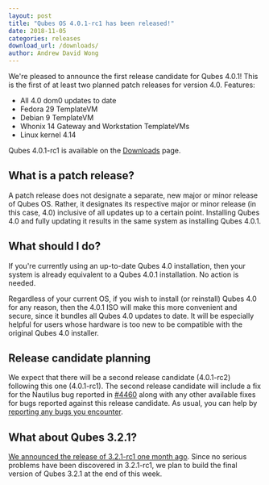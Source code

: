 ```yaml
---
layout: post
title: "Qubes OS 4.0.1-rc1 has been released!"
date: 2018-11-05
categories: releases
download_url: /downloads/
author: Andrew David Wong
---
```


We're pleased to announce the first release candidate for Qubes 4.0.1!
This is the first of at least two planned patch releases for version 4.0.
Features:

- All 4.0 dom0 updates to date
- Fedora 29 TemplateVM
- Debian 9 TemplateVM
- Whonix 14 Gateway and Workstation TemplateVMs
- Linux kernel 4.14

Qubes 4.0.1-rc1 is available on the [Downloads] page.


What is a patch release?
------------------------

A patch release does not designate a separate, new major or minor release of Qubes OS.
Rather, it designates its respective major or minor release (in this
case, 4.0) inclusive of all updates up to a certain point. Installing
Qubes 4.0 and fully updating it results in the same system as installing
Qubes 4.0.1.


What should I do?
-----------------

If you're currently using an up-to-date Qubes 4.0 installation, then
your system is already equivalent to a Qubes 4.0.1 installation. No
action is needed.

Regardless of your current OS, if you wish to install (or reinstall)
Qubes 4.0 for any reason, then the 4.0.1 ISO will make this more
convenient and secure, since it bundles all Qubes 4.0 updates to date.
It will be especially helpful for users whose hardware is too new to be
compatible with the original Qubes 4.0 installer.


Release candidate planning
--------------------------

We expect that there will be a second release candidate (4.0.1-rc2) following
this one (4.0.1-rc1). The second release candidate will include a fix for the
Nautilus bug reported in [#4460] along with any other available fixes for bugs
reported against this release candidate. As usual, you can help by [reporting
any bugs you encounter][reporting-bugs].


What about Qubes 3.2.1?
-----------------------

[We announced the release of 3.2.1-rc1 one month ago][3.2.1]. Since no serious
problems have been discovered in 3.2.1-rc1, we plan to build the final version
of Qubes 3.2.1 at the end of this week.


[Downloads]: /downloads/
[#4460]: https://github.com/QubesOS/qubes-issues/issues/4460
[reporting-bugs]: /doc/issue-tracking/
[3.2.1]: /news/2018/10/05/qubes-321-rc1/

